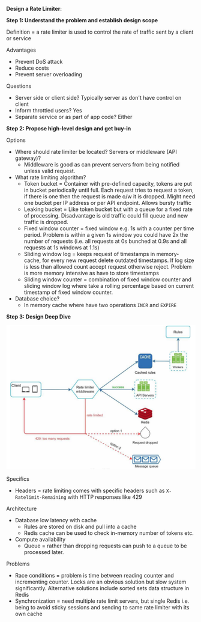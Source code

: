 **Design a Rate Limiter**:

**Step 1: Understand the problem and establish design scope**

Definition = a rate limiter is used to control the rate of traffic sent by a client or service

Advantages
* Prevent DoS attack
* Reduce costs
* Prevent server overloading

Questions
* Server side or client side? Typically server as don't have control on client
* Inform throttled users? Yes
* Separate service or as part of app code? Either

**Step 2: Propose high-level design and get buy-in**

Options
* Where should rate limiter be located? Servers or middleware (API gateway)?
    * Middleware is good as can prevent servers from being notified unless valid request.
* What rate limiting algorithm?
    * Token bucket = Container with pre-defined capacity, tokens are put in bucket periodically until full. Each request tries to request a token, if there is one then the request is made o/w it is dropped. Might need one bucket per IP address or per API endpoint. Allows bursty traffic
    * Leaking bucket = Like token bucket but with a queue for a fixed rate of processing. Disadvantage is old traffic could fill queue and new traffic is dropped.
    * Fixed window counter = fixed window e.g. 1s with a counter per time period. Problem is within a given 1s window you could have 2x the number of requests (i.e. all requests at 0s bunched at 0.9s and all requests at 1s windows at 1.1s)
    * Sliding window log = keeps request of timestamps in memory-cache, for every new request delete outdated timestamps. If log size is less than allowed count accept request otherwise reject. Problem is more memory intensive as have to store timestamps
    * Sliding window counter = combination of fixed window counter and sliding window log where take a rolling percentage based on current timestamp of fixed window counter.
* Database choice?
    * In memory cache where have two operations `INCR` and `EXPIRE`

**Step 3: Design Deep Dive**

![image info](./../../../images/rate_limiter.png)

Specifics
* Headers = rate limiting comes with specific headers such as `X-Ratelimit-Remaining` with HTTP responses like 429

Architecture
* Database low latency with cache
    * Rules are stored on disk and pull into a cache
    * Redis cache can be used to check in-memory number of tokens etc.
* Compute availability
    * Queue = rather than dropping requests can push to a queue to be processed later.

Problems
* Race conditions = problem is time between reading counter and incrementing counter. Locks are an obvious solution but slow system significantly. Alternative solutions include sorted sets data structure in Redis
* Synchronization = need multiple rate limit servers, but single Redis i.e. being to avoid sticky sessions and sending to same rate limiter with its own cache